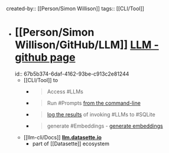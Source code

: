 created-by:: [[Person/Simon Willison]]
tags:: [[CLI/Tool]]

- # [[Person/Simon Willison/GitHub/LLM]] [LLM - github page](https://github.com/simonw/LLM)
  id:: 67b5b374-6daf-4162-93be-c913c2e81244
	- [[CLI/Tool]] to
		- > Access #LLMs
		- > Run #Prompts [from the command-line](https://llm.datasette.io/en/stable/usage.html#executing-a-prompt)
		- > [log the results](https://llm.datasette.io/en/stable/logging.html) of invoking #LLMs to #SQLite
		- > generate #Embeddings - [generate embeddings](https://llm.datasette.io/en/stable/embeddings/index.html)
	- [[llm-cli/Docs]] **[llm.datasette.io](https://llm.datasette.io/)**
		- part of [[Datasette]] ecosystem
